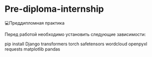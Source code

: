 # Pre-diploma-internship
💻Преддипломная практика

Перед работой необходимо установить следующие зависимости:

pip install Django transformers torch safetensors wordcloud openpyxl requests matplotlib pandas
